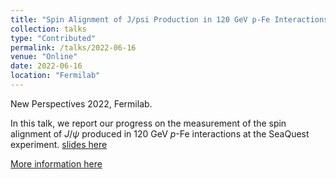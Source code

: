 ```yaml
---
title: "Spin Alignment of J/psi Production in 120 GeV p-Fe Interactions"
collection: talks
type: "Contributed"
permalink: /talks/2022-06-16
venue: "Online"
date: 2022-06-16
location: "Fermilab"
---
```

New Perspectives 2022, Fermilab.<br />

In this talk, we report our progress on the measurement of the spin alignment of $J/\psi$ produced in 120 GeV $p$-Fe interactions at the SeaQuest experiment. [slides here](https://indico.fnal.gov/event/53945/contributions/243340/attachments/156231/203773/jpsi_alignment_Abinash.pdf)

 [More information here](https://indico.fnal.gov/event/53945/)
